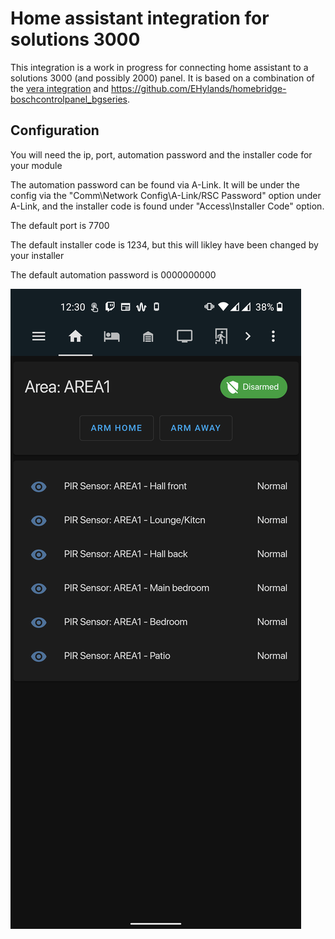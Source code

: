 # Home assistant integration for solutions 3000
This integration is a work in progress for connecting home assistant to a solutions 3000 (and possibly 2000) panel.
It is based on a combination of the [vera integration](https://drive.google.com/file/d/1kbwVQMPxxul9jySapcCZM9C5rQPPKN4k/view) and https://github.com/EHylands/homebridge-boschcontrolpanel_bgseries.

## Configuration
You will need the ip, port, automation password and the installer code for your module

The automation password can be found via A-Link. It will be under the config via the "Comm\Network Config\A-Link/RSC Password" option under A-Link, and the installer code is found under "Access\Installer Code" option.

The default port is 7700

The default installer code is 1234, but this will likley have been changed by your installer

The default automation password is 0000000000

![screenshot](screenshot.png)
